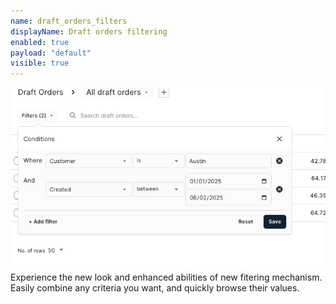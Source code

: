 ```yaml
---
name: draft_orders_filters
displayName: Draft orders filtering
enabled: true
payload: "default"
visible: true
---
```


![new filters](./images/draft-orders-filters.png)
Experience the new look and enhanced abilities of new fitering mechanism.
Easily combine any criteria you want, and quickly browse their values.